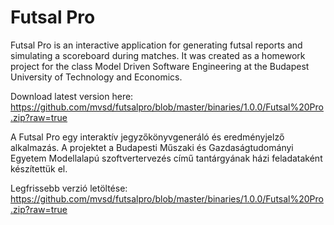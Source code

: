 Futsal Pro
=========

Futsal Pro is an interactive application for generating futsal reports
and simulating a scoreboard during matches. It was created as a homework
project for the class Model Driven Software Engineering at the Budapest
University of Technology and Economics.

Download latest version here: https://github.com/mvsd/futsalpro/blob/master/binaries/1.0.0/Futsal%20Pro.zip?raw=true

A Futsal Pro egy interaktív jegyzőkönyvgeneráló és eredményjelző
alkalmazás. A projektet a Budapesti Műszaki és Gazdaságtudományi Egyetem
Modellalapú szoftvertervezés című tantárgyának házi feladataként
készítettük el.

Legfrissebb verzió letöltése: https://github.com/mvsd/futsalpro/blob/master/binaries/1.0.0/Futsal%20Pro.zip?raw=true
